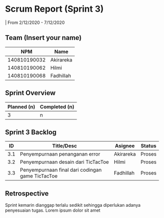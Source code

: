 # Scrum Report (Sprint 3)
| From 2/12/2020 - 7/12/2020

## Team (Insert your name)
| NPM           | Name        |
| ------------- |-------------|
| 140810190032  | Akirareka    |
| 140810190062  | Hilmi    |
| 140810190068  | Fadhillah |

## Sprint Overview
| Planned (n)   | Completed (n) |
| ------------- |-------------- |
| 3             | n             |

## Sprint 3 Backlog

| ID  | Title/Desc | Asignee | Status |
| --- | ---------- | ------- | ------ |
| 3.1 | Penyempurnaan penanganan error |Akirareka | Proses |
| 3.2 | Penyempurnaan desain dari TicTacToe | Hilmi | Proses |
| 3.3 | Penyempurnaan final dari codingan game TicTacToe | Fadhillah | Proses |

## Retrospective 

Sprint kemarin dianggap terlalu sedikit sehingga diperlukan adanya penyesuaian tugas. Lorem ipsum dolor sit amet

